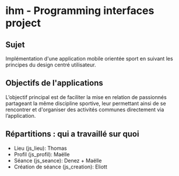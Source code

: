 # ihm - Programming interfaces project
## Sujet
Implémentation d'une application mobile orientée sport en suivant les principes du design centré utilisateur.

## Objectifs de l'applications
L’objectif principal est de faciliter la mise en relation de passionnés partageant la même discipline sportive, leur permettant ainsi de se rencontrer et d'organiser des activités communes directement via l’application.

## Répartitions : qui a travaillé sur quoi
- Lieu (js_lieu): Thomas
- Profil (js_profil): Maëlle
- Séance (js_seance): Denez + Maëlle
- Création de séance (js_creation): Eliott